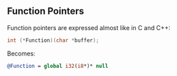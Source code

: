 ## Function Pointers


Function pointers are expressed almost like in C and C++:

```cpp
int (*Function)(char *buffer);
```
Becomes:


```ll
@Function = global i32(i8*)* null
```
